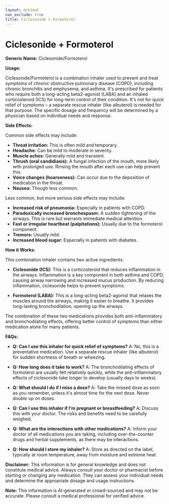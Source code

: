 ```yaml
---
layout: minimal
nav_exclude: true
title: Ciclesonide + Formoterol
---
```


# Ciclesonide + Formoterol

**Generic Name:** Ciclesonide/Formoterol

**Usage:**

Ciclesonide/Formoterol is a combination inhaler used to prevent and treat symptoms of chronic obstructive pulmonary disease (COPD), including chronic bronchitis and emphysema, and asthma.  It's prescribed for patients who require both a long-acting beta2-agonist (LABA) and an inhaled corticosteroid (ICS) for long-term control of their condition.  It's not for quick relief of symptoms – a separate rescue inhaler (like albuterol) is needed for that purpose.  The specific dosage and frequency will be determined by a physician based on individual needs and response.

**Side Effects:**

Common side effects may include:

* **Throat irritation:** This is often mild and temporary.
* **Headache:**  Can be mild to moderate in severity.
* **Muscle aches:**  Generally mild and transient.
* **Thrush (oral candidiasis):**  A fungal infection of the mouth, more likely with prolonged use.  Rinsing the mouth after each use can help prevent this.
* **Voice changes (hoarseness):** Can occur due to the deposition of medication in the throat.
* **Nausea:** Though less common.


Less common, but more serious side effects may include:

* **Increased risk of pneumonia:**  Especially in patients with COPD.
* **Paradoxically increased bronchospasm:**  A sudden tightening of the airways. This is rare but warrants immediate medical attention.
* **Fast or irregular heartbeat (palpitations):**  Usually due to the formoterol component.
* **Tremors:** Usually mild.
* **Increased blood sugar:** Especially in patients with diabetes.


**How it Works:**

This combination inhaler contains two active ingredients:

* **Ciclesonide (ICS):** This is a corticosteroid that reduces inflammation in the airways.  Inflammation is a key component in both asthma and COPD, causing airway narrowing and increased mucus production.  By reducing inflammation, ciclesonide helps to prevent symptoms.

* **Formoterol (LABA):** This is a long-acting beta2-agonist that relaxes the muscles around the airways, making it easier to breathe. It provides long-lasting bronchodilation, opening up the airways.

The combination of these two medications provides both anti-inflammatory and bronchodilating effects, offering better control of symptoms than either medication alone for many patients.


**FAQs:**

* **Q: Can I use this inhaler for quick relief of symptoms?** A: No, this is a preventative medication.  Use a separate rescue inhaler (like albuterol) for sudden shortness of breath or wheezing.

* **Q: How long does it take to work?** A: The bronchodilating effects of formoterol are usually felt relatively quickly, while the anti-inflammatory effects of ciclesonide take longer to develop (usually days to weeks).

* **Q:  What should I do if I miss a dose?** A: Take the missed dose as soon as you remember, unless it's almost time for the next dose.  Never double up on doses.

* **Q:  Can I use this inhaler if I'm pregnant or breastfeeding?** A: Discuss this with your doctor.  The risks and benefits need to be carefully weighed.

* **Q:  What are the interactions with other medications?** A: Inform your doctor of all medications you are taking, including over-the-counter drugs and herbal supplements, as there may be interactions.

* **Q:  How should I store my inhaler?** A: Store as directed on the label, typically at room temperature, away from moisture and extreme heat.


**Disclaimer:** This information is for general knowledge and does not constitute medical advice.  Always consult your doctor or pharmacist before starting or changing any medication.  They can assess your individual needs and determine the appropriate dosage and usage instructions.


**Note:** This information is AI-generated or crowd-sourced and may not be accurate. Please consult a medical professional for verified advice.